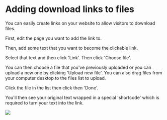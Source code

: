 # Adding download links to files

You can easily create links on your website to allow visitors to download files.

First, edit the page you want to add the link to. 

Then, add some text that you want to become the clickable link. 

Select that text and then click 'Link'. Then click 'Choose file'. 

You can then choose a file that you've previously uploaded or you can upload a new one by clicking 'Upload new file'. You can also drag files from your computer desktop to the files list to upload.

Click the file in the list then click then 'Done'. 

You'll then see your original text wrapped in a special 'shortcode' which is required to turn your text into the link. 

<img src="help.php?img=adding_download.gif"/>
